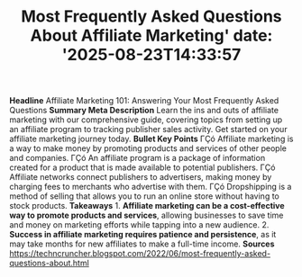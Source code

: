 ﻿---
title: "Most Frequently Asked Questions About Affiliate Marketing'
date: '2025-08-23T14:33:57"
category: "Markets"
summary: ""
slug: "most frequently asked questions about affiliate marketing"
source_urls:
  - "https://techncruncher.blogspot.com/2022/06/most-frequently-asked-questions-about.html"
seo:
  title: "Most Frequently Asked Questions About Affiliate Marketing | Hash n Hedge'
  description: '"
  keywords: ["news", "markets", "brief"]
---
**Headline** Affiliate Marketing 101: Answering Your Most Frequently Asked Questions  **Summary Meta Description** Learn the ins and outs of affiliate marketing with our comprehensive guide, covering topics from setting up an affiliate program to tracking publisher sales activity. Get started on your affiliate marketing journey today.  **Bullet Key Points**  ΓÇó Affiliate marketing is a way to make money by promoting products and services of other people and companies. ΓÇó An affiliate program is a package of information created for a product that is made available to potential publishers. ΓÇó Affiliate networks connect publishers to advertisers, making money by charging fees to merchants who advertise with them. ΓÇó Dropshipping is a method of selling that allows you to run an online store without having to stock products.  **Takeaways**  1.  **Affiliate marketing can be a cost-effective way to promote products and services**, allowing businesses to save time and money on marketing efforts while tapping into a new audience. 2.  **Success in affiliate marketing requires patience and persistence**, as it may take months for new affiliates to make a full-time income.  **Sources**  https://techncruncher.blogspot.com/2022/06/most-frequently-asked-questions-about.html 
